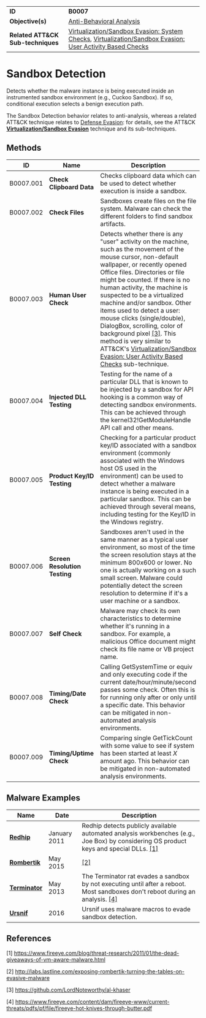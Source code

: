 |||
|---------|------------------------|
|**ID**|**B0007**|
|**Objective(s)**|[Anti-Behavioral Analysis](https://github.com/MBCProject/mbc-beta/tree/master/anti-behavioral-analysis)|
|**Related ATT&CK Sub-techniques**|[Virtualization/Sandbox Evasion: System Checks](https://attack.mitre.org/techniques/T1497/001/), [Virtualization/Sandbox Evasion: User Activity Based Checks](https://attack.mitre.org/techniques/T1497/002/)|


Sandbox Detection
=================
Detects whether the malware instance is being executed inside an instrumented sandbox environment (e.g., Cuckoo Sandbox). If so, conditional execution selects a benign execution path.

The Sandbox Detection behavior relates to anti-analysis, whereas a related ATT&CK technique relates to [Defense Evasion](https://github.com/MBCProject/mbc-beta/tree/master/defense-evasion): for details, see the ATT&CK [**Virtualization/Sandbox Evasion**](https://attack.mitre.org/techniques/T1497/) technique and its sub-techniques.

Methods
-------
|ID|Name|Description|
|-----------------------------|--------|-----------------------------|
|B0007.001|**Check Clipboard Data**|Checks clipboard data which can be used to detect whether execution is inside a sandbox.|
|B0007.002|**Check Files**|Sandboxes create files on the file system. Malware can check the different folders to find sandbox artifacts.|
|B0007.003|**Human User Check**|Detects whether there is any "user" activity on the machine, such as the movement of the mouse cursor, non-default wallpaper, or recently opened Office files. Directories or file might be counted. If there is no human activity, the machine is suspected to be a virtualized machine and/or sandbox. Other items used to detect a user: mouse clicks (single/double), DialogBox, scrolling, color of background pixel [[3]](#3). This method is very similar to ATT&CK's [Virtualization/Sandbox Evasion: User Activity Based Checks](https://attack.mitre.org/techniques/T1497/002/) sub-technique.|
|B0007.004|**Injected DLL Testing**|Testing for the name of a particular DLL that is known to be injected by a sandbox for API hooking is a common way of detecting sandbox environments. This can be achieved through the kernel32!GetModuleHandle API call and other means.|
|B0007.005|**Product Key/ID Testing**|Checking for a particular product key/ID associated with a sandbox environment (commonly associated with the Windows host OS used in the environment) can be used to detect whether a malware instance is being executed in a particular sandbox. This can be achieved through several means, including testing for the Key/ID in the Windows registry.|
|B0007.006|**Screen Resolution Testing**|Sandboxes aren't used in the same manner as a typical user environment, so most of the time the screen resolution stays at the minimum 800x600 or lower. No one is actually working on a such small screen. Malware could potentially detect the screen resolution to determine if it's a user machine or a sandbox.|
|B0007.007|**Self Check**|Malware may check its own characteristics to determine whether it's running in a sandbox. For example, a malicious Office document might check its file name or VB project name.|
|B0007.008|**Timing/Date Check**|Calling GetSystemTime or equiv and only executing code if the current date/hour/minute/second passes some check. Often this is for running only after or only until a specific date. This behavior can be mitigated in non-automated analysis environments.|
|B0007.009|**Timing/Uptime Check**|Comparing single GetTickCount with some value to see if system has been started at least *X* amount ago. This behavior can be mitigated in non-automated analysis environments.|

Malware Examples
----------------
|Name|Date|Description|
|-----------------------------|--------|-----------------------------|
|[**Redhip**](https://github.com/MBCProject/mbc-beta/blob/master/xample-malware/redhip.md)|January 2011|Redhip detects publicly available automated analysis workbenches (e.g., Joe Box) by considering OS product keys and special DLLs. [[1]](#1)|
|[**Rombertik**](https://github.com/MBCProject/mbc-beta/blob/master/xample-malware/rombertik.md)|May 2015|[[2]](#2)|
|[**Terminator**](https://github.com/MBCProject/mbc-beta/blob/master/xample-malware/terminator.md)|May 2013|The Terminator rat evades a sandbox by not executing until after a reboot. Most sandboxes don't reboot during an analysis. [[4]](#4) |
|[**Ursnif**](https://github.com/MBCProject/mbc-beta/blob/master/xample-malware/ursnif.md)|2016|Ursnif uses malware macros to evade sandbox detection.|

References
----------
<a name="1">[1]</a> https://www.fireeye.com/blog/threat-research/2011/01/the-dead-giveaways-of-vm-aware-malware.html 
 
<a name="2">[2]</a> http://labs.lastline.com/exposing-rombertik-turning-the-tables-on-evasive-malware

<a name="3">[3]</a> https://github.com/LordNoteworthy/al-khaser

<a name="4">[4]</a> https://www.fireeye.com/content/dam/fireeye-www/current-threats/pdfs/pf/file/fireeye-hot-knives-through-butter.pdf 